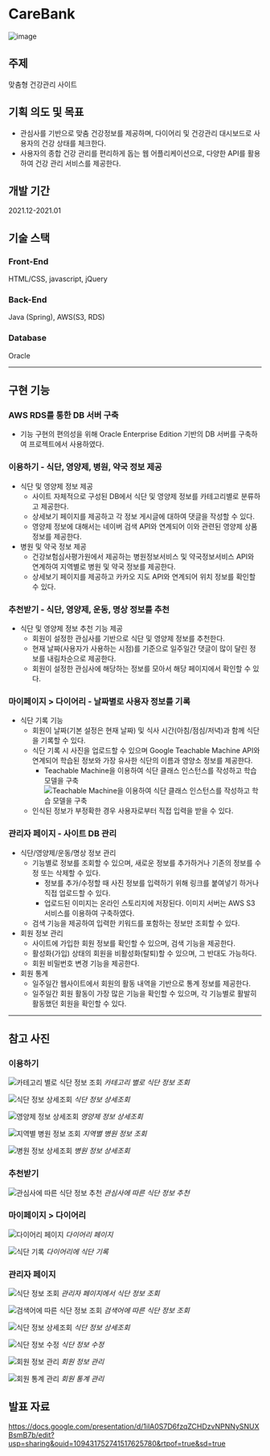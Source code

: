 # CareBank

![image](https://user-images.githubusercontent.com/92344242/150632344-f99dec60-06f0-4d2d-a52d-012b3cf8e959.png)

## 주제
맞춤형 건강관리 사이트

## 기획 의도 및 목표
- 관심사를 기반으로 맞춤 건강정보를 제공하며, 다이어리 및 건강관리 대시보드로 사용자의 건강 상태를 체크한다.
- 사용자의 종합 건강 관리를 편리하게 돕는 웹 어플리케이션으로, 다양한 API를 활용하여 건강 관리 서비스를 제공한다. 

## 개발 기간
2021.12-2021.01

## 기술 스택
### Front-End 
HTML/CSS, javascript, jQuery
### Back-End 
Java (Spring), AWS(S3, RDS)
### Database 
Oracle

---

## 구현 기능
### AWS RDS를 통한 DB 서버 구축
- 기능 구현의 편의성을 위해 Oracle Enterprise Edition 기반의 DB 서버를 구축하여 프로젝트에서 사용하였다. <br>

### 이용하기 - 식단, 영양제, 병원, 약국 정보 제공
- 식단 및 영양제 정보 제공
  - 사이트 자체적으로 구성된 DB에서 식단 및 영양제 정보를 카테고리별로 분류하고 제공한다.
  - 상세보기 페이지를 제공하고 각 정보 게시글에 대하여 댓글을 작성할 수 있다.
  - 영양제 정보에 대해서는 네이버 검색 API와 연계되어 이와 관련된 영양제 상품 정보를 제공한다. <br>
- 병원 및 약국 정보 제공
  - 건강보험심사평가원에서 제공하는 병원정보서비스 및 약국정보서비스 API와 연계하여 지역별로 병원 및 약국 정보를 제공한다.
  - 상세보기 페이지를 제공하고 카카오 지도 API와 연계되어 위치 정보를 확인할 수 있다. <br>

### 추천받기 - 식단, 영양제, 운동, 명상 정보를 추천
- 식단 및 영양제 정보 추천 기능 제공
   - 회원이 설정한 관심사를 기반으로 식단 및 영양제 정보를 추천한다.
   - 현재 날짜(사용자가 사용하는 시점)를 기준으로 일주일간 댓글이 많이 달린 정보를 내림차순으로 제공한다.
   - 회원이 설정한 관심사에 해당하는 정보를 모아서 해당 페이지에서 확인할 수 있다. <br>

### 마이페이지 > 다이어리 - 날짜별로 사용자 정보를 기록
- 식단 기록 기능
  - 회원이 날짜(기본 설정은 현재 날짜) 및 식사 시간(아침/점심/저녁)과 함께 식단을 기록할 수 있다.
  - 식단 기록 시 사진을 업로드할 수 있으며 Google Teachable Machine API와 연계되어 학습된 정보와 가장 유사한 식단의 이름과 영양소 정보를 제공한다.
    - Teachable Machine을 이용하여 식단 클래스 인스턴스를 작성하고 학습 모델을 구축
      ![Teachable Machine을 이용하여 식단 클래스 인스턴스를 작성하고 학습 모델을 구축](https://user-images.githubusercontent.com/92344242/150697298-74ce5fc1-6052-43b0-bfad-e2c29df23086.png)
  - 인식된 정보가 부정확한 경우 사용자로부터 직접 입력을 받을 수 있다. <br>

### 관리자 페이지 - 사이트 DB 관리
- 식단/영양제/운동/명상 정보 관리
  - 기능별로 정보를 조회할 수 있으며, 새로운 정보를 추가하거나 기존의 정보를 수정 또는 삭제할 수 있다.
    - 정보를 추가/수정할 때 사진 정보를 입력하기 위해 링크를 붙여넣기 하거나 직접 업로드할 수 있다.
    - 업로드된 이미지는 온라인 스토리지에 저장된다. 이미지 서버는 AWS S3 서비스를 이용하여 구축하였다.
  - 검색 기능을 제공하여 입력한 키워드를 포함하는 정보만 조회할 수 있다. <br>
- 회원 정보 관리
  - 사이트에 가입한 회원 정보를 확인할 수 있으며, 검색 기능을 제공한다.
  - 활성화(가입) 상태의 회원을 비활성화(탈퇴)할 수 있으며, 그 반대도 가능하다.
  - 회원 비밀번호 변경 기능을 제공한다. <br>
- 회원 통계
  - 일주일간 웹사이트에서 회원의 활동 내역을 기반으로 통계 정보를 제공한다.
  - 일주일간 회원 활동이 가장 많은 기능을 확인할 수 있으며, 각 기능별로 활발히 활동했던 회원을 확인할 수 있다. <br>

---

## 참고 사진
### 이용하기
![카테고리 별로 식단 정보 조회](https://user-images.githubusercontent.com/92344242/150634599-a185ac88-5d69-475b-ab44-7365281bdb0e.png)
*카테고리 별로 식단 정보 조회*
<br>

![식단 정보 상세조회](https://user-images.githubusercontent.com/92344242/150634625-67a2f268-ad97-4da4-aa2a-3391e4777997.png)
*식단 정보 상세조회*
<br>

![영양제 정보 상세조회](https://user-images.githubusercontent.com/92344242/150634646-8fddaa28-4708-41df-8816-046c77df74c4.png)
*영양제 정보 상세조회*
<br>

![지역별 병원 정보 조회](https://user-images.githubusercontent.com/92344242/150634662-d4b9fb7b-be7d-48c2-a339-bf7e2d643b41.png)
*지역별 병원 정보 조회*
<br>

![병원 정보 상세조회](https://user-images.githubusercontent.com/92344242/150634667-34de4464-c6aa-443a-af4c-e47aa71aafa5.png)
*병원 정보 상세조회*
<br>

### 추천받기
![관심사에 따른 식단 정보 추천](https://user-images.githubusercontent.com/92344242/150634677-d535f989-487c-4139-8fd0-727696b3e8dd.png)
*관심사에 따른 식단 정보 추천*
<br>

### 마이페이지 > 다이어리
![다이어리 페이지](https://user-images.githubusercontent.com/92344242/150634689-498bd2c1-139f-4d5a-bf6e-dedc6dbf97e5.png)
*다이어리 페이지*
<br>

![식단 기록](https://user-images.githubusercontent.com/92344242/150634749-b6e04d0e-7e75-4734-951f-7a60c3713e8f.png)
*다이어리에 식단 기록*
<br>

### 관리자 페이지
![식단 정보 조회](https://user-images.githubusercontent.com/92344242/150634760-5eb1bc56-1b20-4d20-978d-19c27fa007a7.png)
*관리자 페이지에서 식단 정보 조회*
<br>

![검색어에 따른 식단 정보 조회](https://user-images.githubusercontent.com/92344242/150634798-3dd5bfc9-576b-4539-885f-3cce93a56a54.png)
*검색어에 따른 식단 정보 조회*
<br>

![식단 정보 상세조회](https://user-images.githubusercontent.com/92344242/150634768-ba8be0e7-0799-476d-9aef-613ee8a006b7.png)
*식단 정보 상세조회*
<br>

![식단 정보 수정](https://user-images.githubusercontent.com/92344242/150634777-1f488667-c52a-4301-a9eb-219442cde8f9.png)
*식단 정보 수정*
<br>

![회원 정보 관리](https://user-images.githubusercontent.com/92344242/150634873-2b6a61b0-de93-4b30-a6f8-641f79c9d407.png)
*회원 정보 관리*
<br>

![회원 통계 관리](https://user-images.githubusercontent.com/92344242/150634938-c673043e-bca7-4b64-a7fc-fad5573d62e8.png)
*회원 통계 관리*
<br>

## 발표 자료
https://docs.google.com/presentation/d/1ilA0S7D6fzqZCHDzvNPNNySNUXBsmB7b/edit?usp=sharing&ouid=109431752741517625780&rtpof=true&sd=true
